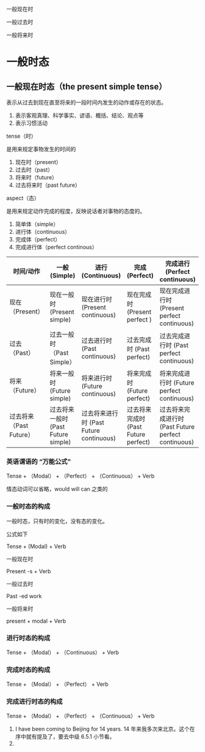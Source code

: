一般现在时

一般过去时

一般将来时

# 一般时态

## 一般现在时态（the present simple tense）

表示从过去到现在直至将来的一段时间内发生的动作或存在的状态。

1. 表示客观真理、科学事实、谚语、概括、结论、观点等
2. 表示习惯活动

tense（时）

是用来规定事物发生的时间的

1. 现在时（present）
2. 过去时（past）
3. 将来时（future）
4. 过去将来时（past future）

aspect（态）

是用来规定动作完成的程度，反映说话者对事物的态度的。

1. 简单体（simple）
2. 进行体（continuous）
3. 完成体（perfect）
4. 完成进行体（perfect continous）

<table>
	<thead>
		<tr>
			<th>
				时间/动作
			</th>
			<th>
				一般
				(Simple)
			</th>
            <th>
				进行
				(Continuous)
			</th>
            <th>
				完成
				(Perfect)
			</th>
            <th>
				完成进行
				(Perfect continuous)
			</th>
		</tr>
	</thead>
    <tbody>
        <tr>
            <td>
                现在
             （Present）
            </td>
            <td>
                现在一般时
                (Present simple)
            </td>
            <td>
                现在进行时
                (Present continuous)
            </td>
            <td>
                现在完成时
				(Present perfect )
            </td>
            <td>
                现在完成进行时
                (Present perfect continuous)
            </td>
        </tr>
        <tr>
            <td>
                过去
             （Past）
            </td>
            <td>
                过去一般时
                （Past Simple）
            </td>
            <td>
                过去进行时
                (Past continuous)
            </td>
            <td>
                过去完成时
    			(Past perfect)
            </td>
            <td>
                过去完成进行时
                (Past perfect continuous)
            </td>
        </tr>
        <tr>
            <td>
                将来
             （Future）
            </td>
            <td>
                将来一般时
                (Future simple)
            </td>
            <td>
                将来进行时
                (Future continuous)
            </td>
            <td>
                将来完成时
    			(Future perfect)
            </td>
            <td>
                将来完成进行时
                (Future perfect continuous)
            </td>
        </tr>
        <tr>
            <td>
                过去将来
             （Past Future）
            </td>
            <td>
                过去将来一般时
                (Past Future simple)
            </td>
            <td>
                过去将来进行时
                (Past Future continuous)
            </td>
            <td>
                过去将来完成时
    			(Past Future perfect)
            </td>
            <td>
                过去将来完成进行时
                (Past Future perfect continuous)
            </td>
        </tr>
    </tbody>
</table>


### 英语谓语的 “万能公式”

Tense + （Modal） + （Perfect） + （Continuous） + Verb

情态动词可以省略，would will can 之类的

### 一般时态的构成

一般时态，只有时的变化，没有态的变化。

公式如下

Tense + (Modal) + Verb

一般现在时

Present -s + Verb

一般过去时

Past -ed work

一般将来时

present + modal + Verb

### 进行时态的构成

Tense + （Modal） + （Continuous） + Verb

### 完成时态的构成

Tense + （Modal） + （Perfect） + Verb

### 完成进行时态的构成

Tense + （Modal） + （Perfect） + （Continuous） + Verb

1. I have been coming to Beijing for 14 years. 14 年来我多次来北京。这个在序中就有提及了，要去中级 6.5.1 小节看。
2. 
